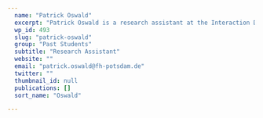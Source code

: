 ```yaml
---
  name: "Patrick Oswald"
  excerpt: "Patrick Oswald is a research assistant at the Interaction Design Lab of the University of Applied Sciences Potsdam."
  wp_id: 493
  slug: "patrick-oswald"
  group: "Past Students"
  subtitle: "Research Assistant"
  website: ""
  email: "patrick.oswald@fh-potsdam.de"
  twitter: ""
  thumbnail_id: null
  publications: []
  sort_name: "Oswald"

---
```

